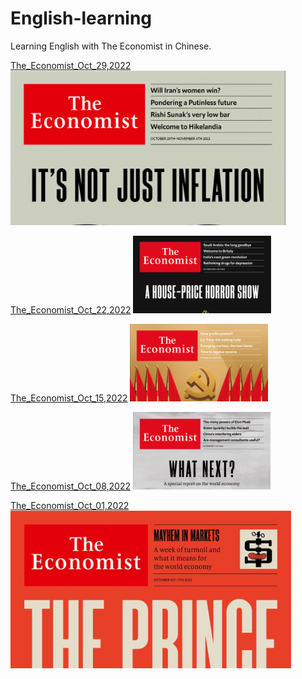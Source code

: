 # English-learning
Learning English with The Economist in Chinese.

[The_Economist_Oct_29,2022](./Article/The_Economist_Oct_29,2022.md)
<img src=".\Index\Oct_29_2022.png" alt="Oct_29_2022" style="zoom:43%;" />

[The_Economist_Oct_22,2022](./Article/The_Economist_Oct_22,2022.md)
<img src=".\Index\Oct_22_2022.png" alt="Oct_22_2022" style="zoom:21.5%;" />

[The_Economist_Oct_15,2022](./Article/The_Economist_Oct_15,2022.md)
<img src=".\Index\Oct_15_2022.png" alt="Oct_15_2022" style="zoom:21.5%;" />

[The_Economist_Oct_08,2022](./Article/The_Economist_Oct_08,2022.md)
<img src=".\Index\Oct_08_2022.png" alt="Oct_08_2022" style="zoom:21.5%;" />

[The_Economist_Oct_01,2022](./Article/The_Economist_Oct_01,2022.md)
<img src=".\Index\Oct_01_2022.png" alt="Oct_01_2022" style="zoom:88%;" />